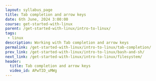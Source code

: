 ```yaml
---
layout: syllabus_page
title: Tab completion and arrow keys
date: 6th June, 2024 3:00:00
course: get-started-with-linux
parent: /get-started-with-linux/intro-to-linux/
tags:
 - linux
description: Working with Tab completion and arrow keys
permalink: /get-started-with-linux/intro-to-linux/tab-completion/
prev_link: /get-started-with-linux/intro-to-linux/bash-and-sh/
next_link: /get-started-with-linux/intro-to-linux/filesystem/
header:
  title: Tab completion and arrow keys
  video_id: APwTID_uMWg
---
```

